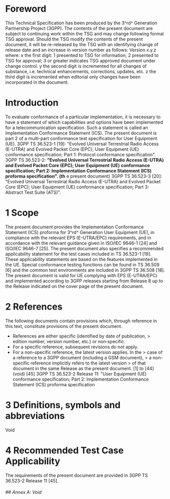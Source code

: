 # Foreword
This Technical Specification has been produced by the 3^rd^ Generation
Partnership Project (3GPP).
The contents of the present document are subject to continuing work within the
TSG and may change following formal TSG approval. Should the TSG modify the
contents of the present document, it will be re-released by the TSG with an
identifying change of release date and an increase in version number as
follows:
Version x.y.z
where:
x the first digit:
1 presented to TSG for information;
2 presented to TSG for approval;
3 or greater indicates TSG approved document under change control.
y the second digit is incremented for all changes of substance, i.e. technical
enhancements, corrections, updates, etc.
z the third digit is incremented when editorial only changes have been
incorporated in the document.
# Introduction
To evaluate conformance of a particular implementation, it is necessary to
have a statement of which capabilities and options have been implemented for a
telecommunication specification. Such a statement is called an Implementation
Conformance Statement (ICS).
The present document is part 2 of a multi-part conformance test specification
for User Equipment (UE).
3GPP TS 36.523-1 [19]: \"Evolved Universal Terrestrial Radio Access (E-UTRA)
and Evolved Packet Core (EPC); User Equipment (UE) conformance specification;
Part 1: Protocol conformance specification\".
3GPP TS 36.523-2: **\"Evolved Universal Terrestrial Radio Access (E-UTRA) and
Evolved Packet Core (EPC); User Equipment (UE) conformance specification; Part
2: Implementation Conformance Statement (ICS) proforma specification\". (th**
e present document)
3GPP TS 36.523-3 [20]: \"Evolved Universal Terrestrial Radio Access (E-UTRA)
and Evolved Packet Core (EPC); User Equipment (UE) conformance specification;
Part 3: Abstract Test Suite (ATS)\".
# 1 Scope
The present document provides the Implementation Conformance Statement (ICS)
proforma for 3^rd^ Generation User Equipment (UE), in compliance with the
relevant EPS (E-UTRA/EPC) requirements, and in accordance with the relevant
guidance given in ISO/IEC 9646-1 [24] and ISO/IEC 9646-7 [25].
The present document also specifies a recommended applicability statement for
the test cases included in TS 36.523-1 [19]. These applicability statements
are based on the features implemented in the UE.
Special conformance testing functions can be found in TS 36.509 [6] and the
common test environments are included in 3GPP TS 36.508 [18].
The present document is valid for UE complying with EPS (E-UTRA/EPC) and
implemented according to 3GPP releases starting from Release 8 up to the
Release indicated on the cover page of the present document.
# 2 References
The following documents contain provisions which, through reference in this
text, constitute provisions of the present document.
  * References are either specific (identified by date of publication, > edition number, version number, etc.) or non‑specific.
  * For a specific reference, subsequent revisions do not apply.
  * For a non-specific reference, the latest version applies. In the > case of a reference to a 3GPP document (including a GSM document), > a non-specific reference implicitly refers to the latest version > of that document in the same Release as the present document.
[1] to [44] (void)
[45] 3GPP TS 36.523-2 Release 11: \"User Equipment (UE) conformance
specification; Part 2: Implementation Conformance Statement (ICS) proforma
specification
# 3 Definitions, symbols and abbreviations
Void
# 4 Recommended Test Case Applicability
The requirements of the present document are provided in 3GPP TS 36.523-2
Release 11 [45].
###### ## Annex A: Void
#